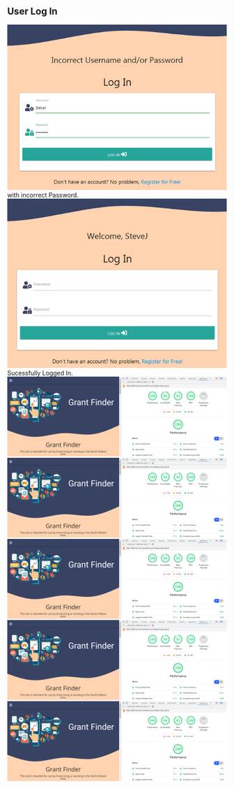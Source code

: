 ## User Log In  

![First User Log-in](static/images/testing/t-first-user-login-pattern-correct-but-incorrect-password-used.png) with incorrect Password.  
![First Successful Log-in](static/images/testing/t-first-user-login-pattern-username-password-correct-works-with-username.png) Sucessfully Logged In.  
![Dev Tools Lighthouse](static/images/readme/dev-tools-lighthouse.png)
![Dev Tools Lighthouse](static/images/readme/dev-tools-lighthouse.png)
![Dev Tools Lighthouse](static/images/readme/dev-tools-lighthouse.png)
![Dev Tools Lighthouse](static/images/readme/dev-tools-lighthouse.png)
![Dev Tools Lighthouse](static/images/readme/dev-tools-lighthouse.png)